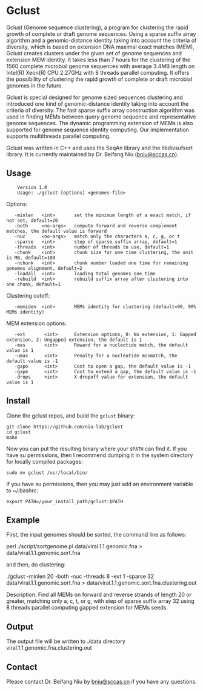 Gclust
===========
Gclust (Genome sequence clustering), a program for clustering the rapid growth of complete or draft genome sequences. Using a sparse suffix array algorithm and a genomic-distance identity taking into account the criteria of diversity, which is based on extension DNA maximal exact matches (MEM), Gclust creates clusters under the given set of genome sequences and extension MEM identity. It takes less than 7 hours for the clustering of the 1560 complete microbial genome sequences with average 3.4MB length on Intel(R) Xeon(R) CPU 2.27GHz with 8 threads parallel computing. It offers the possibility of clustering the rapid growth of complete or draft microbial genomes in the future. 

Gclust is special designed for genome sized sequences clustering and introduced one kind of genomic-distance identity taking into account the criteria of diversity. The fast sparse suffix array construction algorithm was used in finding MEMs between query genome sequence and representative genome sequences. The dynamic programming extension of MEMs is also supported for genome sequence identity computing. Our implementation supports multithreads parallel computing. 

Gclust was written in C++ and uses the SeqAn library and the libdivsufsort library. It is currently maintained by Dr. Beifang Niu (bniu@sccas.cn).

Usage
-----

        Version 1.0
        Usage: ./gclust [options] <genomes-file>

Options:

       -minlen   <int>       set the minimum length of a exact match, if not set, default=20
       -both     <no-args>   compute forward and reverse complement matches, the default value is forward
       -nuc      <no-args>   match only the characters a, c, g, or t
       -sparse   <int>       step of sparse suffix array, default=1
       -threads  <int>       number of threads to use, default=1
       -chunk    <int>       chunk size for one time clustering, the unit is MB, default=100
       -nchunk   <int>       chunk number loaded one time for remaining genomes alignment, default=2
       -loadall  <int>       loading total genomes one time
       -rebuild  <int>       rebuild suffix array after clustering into one chunk, default=1

Clustering cutoff:

       -memiden  <int>       MEMs identity for clustering (default=90, 90% MEMs identity)

MEM extension options:

       -ext       <int>      Extension options, 0: No extension, 1: Gapped extension, 2: Ungapped extension, the default is 1
       -mas       <int>      Reward for a nucleotide match, the default value is 1
       -umas      <int>      Penalty for a nucleotide mismatch, the default value is -1
       -gapo      <int>      Cost to open a gap, the default value is -1
       -gape      <int>      Cost to extend a gap, the default value is -1
       -drops     <int>      X dropoff value for extension, the default value is 1

Install
-------

Clone the gclust repos, and build the `gclust` binary:

    git clone https://github.com/niu-lab/gclust
    cd gclust
    make

Now you can put the resulting binary where your `$PATH` can find it. If you have su permissions, then
I recommend dumping it in the system directory for locally compiled packages:

    sudo mv gclust /usr/local/bin/

If you have su permissions, then you may just add an environment variable to ~/.bashrc:
    
    export PATH=/your_install_path/gclust:$PATH

Example
-------
First, the input genomes should be sorted, the command line as follows:  

perl ./script/sortgenome.pl data/viral.1.1.genomic.fna > data/viral.1.1.genomic.sort.fna

and then, do clustering:  

./gclust -minlen 20 -both -nuc -threads 8 -ext 1 -sparse 32 data/viral.1.1.genomic.sort.fna > data/viral.1.1.genomic.sort.fna.clustering.out

Description:
Find all MEMs on forward and reverse strands of length 20 or greater, matching only a, c, t, or g, with step of sparse suffix array 32 using 8 threads parallel computing gapped extension for MEMs seeds.

Output
-------
The output file will be written to ./data directory 
     viral.1.1.genomic.fna.clustering.out

Contact
-------
Please contact Dr. Beifang Niu by bniu@sccas.cn if you have any questions.

